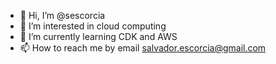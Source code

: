 - 👋 Hi, I’m @sescorcia
- 👀 I’m interested in cloud computing
- 🌱 I’m currently learning CDK and AWS
- 📫 How to reach me by email salvador.escorcia@gmail.com

<!---
sescorcia/sescorcia is a ✨ special ✨ repository because its `README.md` (this file) appears on your GitHub profile.
You can click the Preview link to take a look at your changes.
--->
